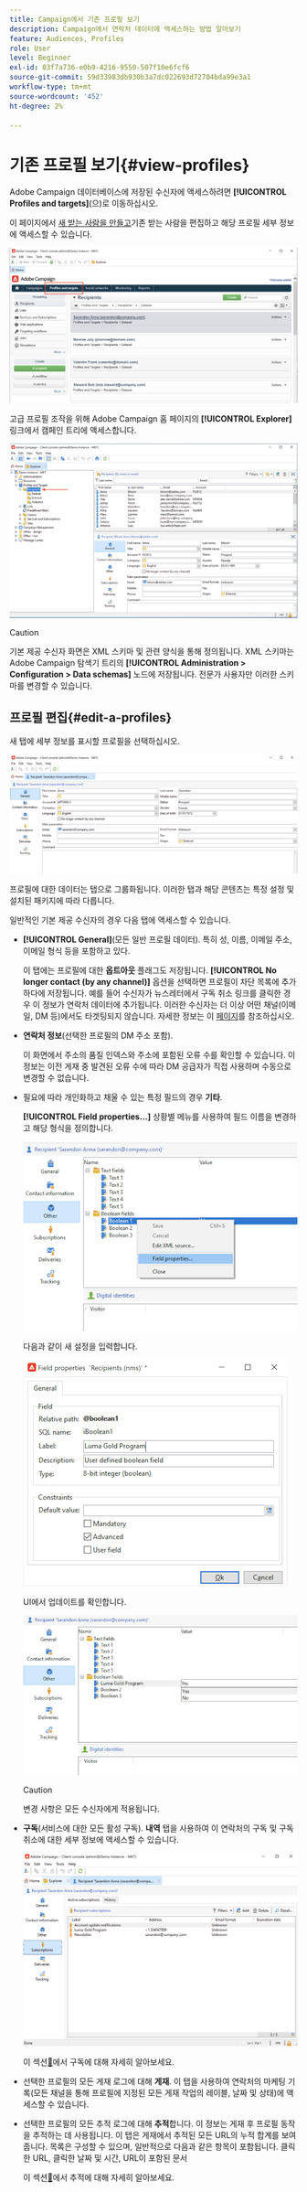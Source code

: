 ```yaml
---
title: Campaign에서 기존 프로필 보기
description: Campaign에서 연락처 데이터에 액세스하는 방법 알아보기
feature: Audiences, Profiles
role: User
level: Beginner
exl-id: 03f7a736-e0b9-4216-9550-507f10e6fcf6
source-git-commit: 59d33983db930b3a7dc022693d72704bda99e3a1
workflow-type: tm+mt
source-wordcount: '452'
ht-degree: 2%

---
```


# 기존 프로필 보기{#view-profiles}

Adobe Campaign 데이터베이스에 저장된 수신자에 액세스하려면 **[!UICONTROL Profiles and targets]**(으)로 이동하십시오.

이 페이지에서 [새 받는 사람을 만들고](create-profiles.md)기존 받는 사람을 편집하고 해당 프로필 세부 정보에 액세스할 수 있습니다.

![](assets/profiles-and-targets.png)

고급 프로필 조작을 위해 Adobe Campaign 홈 페이지의 **[!UICONTROL Explorer]** 링크에서 캠페인 트리에 액세스합니다.

![](assets/recipients-in-explorer.png)


>[!CAUTION]
>
>기본 제공 수신자 화면은 XML 스키마 및 관련 양식을 통해 정의됩니다. XML 스키마는 Adobe Campaign 탐색기 트리의 **[!UICONTROL Administration > Configuration > Data schemas]** 노드에 저장됩니다. 전문가 사용자만 이러한 스키마를 변경할 수 있습니다.
>

## 프로필 편집{#edit-a-profiles}

새 탭에 세부 정보를 표시할 프로필을 선택하십시오.

![](assets/edit-a-profile.png)

프로필에 대한 데이터는 탭으로 그룹화됩니다. 이러한 탭과 해당 콘텐츠는 특정 설정 및 설치된 패키지에 따라 다릅니다.

일반적인 기본 제공 수신자의 경우 다음 탭에 액세스할 수 있습니다.

* **[!UICONTROL General]**(모든 일반 프로필 데이터). 특히 성, 이름, 이메일 주소, 이메일 형식 등을 포함하고 있다.

  이 탭에는 프로필에 대한 **옵트아웃** 플래그도 저장됩니다. **[!UICONTROL No longer contact (by any channel)]** 옵션을 선택하면 프로필이 차단 목록에 추가하다에 저장됩니다. 예를 들어 수신자가 뉴스레터에서 구독 취소 링크를 클릭한 경우 이 정보가 연락처 데이터에 추가됩니다. 이러한 수신자는 더 이상 어떤 채널(이메일, DM 등)에서도 타겟팅되지 않습니다. 자세한 정보는 이 [페이지](../send/quarantines.md)를 참조하십시오.

* **연락처 정보**(선택한 프로필의 DM 주소 포함).

  이 화면에서 주소의 품질 인덱스와 주소에 포함된 오류 수를 확인할 수 있습니다. 이 정보는 이전 게재 중 발견된 오류 수에 따라 DM 공급자가 직접 사용하며 수동으로 변경할 수 없습니다.

* 필요에 따라 개인화하고 채울 수 있는 특정 필드의 경우 **기타**.

  **[!UICONTROL Field properties…]** 상황별 메뉴를 사용하여 필드 이름을 변경하고 해당 형식을 정의합니다.

  ![](assets/other-tab-field-properties.png)

  다음과 같이 새 설정을 입력합니다.

  ![](assets/change-field-properties.png)

  UI에서 업데이트를 확인합니다.

  ![](assets/other-tab-updated.png)


  >[!CAUTION]
  >변경 사항은 모든 수신자에게 적용됩니다.
  >


* **구독**(서비스에 대한 모든 활성 구독). **내역** 탭을 사용하여 이 연락처의 구독 및 구독 취소에 대한 세부 정보에 액세스할 수 있습니다.

  ![](assets/subscription-tab.png)

  이 섹션[&#128279;](../start/subscriptions.md)에서 구독에 대해 자세히 알아보세요.

* 선택한 프로필의 모든 게재 로그에 대해 **게재**. 이 탭을 사용하여 연락처의 마케팅 기록(모든 채널을 통해 프로필에 지정된 모든 게재 작업의 레이블, 날짜 및 상태)에 액세스할 수 있습니다.


* 선택한 프로필의 모든 추적 로그에 대해 **추적**&#x200B;합니다. 이 정보는 게재 후 프로필 동작을 추적하는 데 사용됩니다. 이 탭은 게재에서 추적된 모든 URL의 누적 합계를 보여줍니다. 목록은 구성할 수 있으며, 일반적으로 다음과 같은 항목이 포함됩니다. 클릭한 URL, 클릭한 날짜 및 시간, URL이 포함된 문서

  이 섹션[&#128279;](../start/tracking.md)에서  추적에 대해 자세히 알아보세요.
